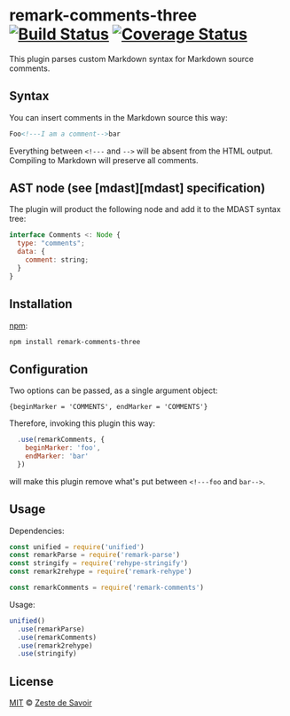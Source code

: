 # remark-comments-three [![Build Status][build-badge]][build-status] [![Coverage Status][coverage-badge]][coverage-status]

This plugin parses custom Markdown syntax for Markdown source comments.

## Syntax

You can insert comments in the Markdown source this way:

```markdown
Foo<!---I am a comment-->bar
```

Everything between `<!---` and `-->` will be absent from the HTML output. Compiling to Markdown will preserve all comments.

## AST node (see [mdast][mdast] specification)

The plugin will product the following node and add it to the MDAST syntax tree:

```javascript
interface Comments <: Node {
  type: "comments";
  data: {
    comment: string;
  }
}
```

## Installation

[npm][npm]:

```bash
npm install remark-comments-three
```

## Configuration

Two options can be passed, as a single argument object:

    {beginMarker = 'COMMENTS', endMarker = 'COMMENTS'}

Therefore, invoking this plugin this way:

```js
  .use(remarkComments, {
    beginMarker: 'foo',
    endMarker: 'bar'
  })
```

will make this plugin remove what's put between `<!---foo` and `bar-->`.

## Usage

Dependencies:

```javascript
const unified = require('unified')
const remarkParse = require('remark-parse')
const stringify = require('rehype-stringify')
const remark2rehype = require('remark-rehype')

const remarkComments = require('remark-comments')
```

Usage:

```javascript
unified()
  .use(remarkParse)
  .use(remarkComments)
  .use(remark2rehype)
  .use(stringify)
```

## License

[MIT][license] © [Zeste de Savoir][zds]

<!-- Definitions -->

[build-badge]: https://img.shields.io/travis/zestedesavoir/zmarkdown.svg

[build-status]: https://travis-ci.org/zestedesavoir/zmarkdown

[coverage-badge]: https://img.shields.io/coveralls/zestedesavoir/zmarkdown.svg

[coverage-status]: https://coveralls.io/github/zestedesavoir/zmarkdown

[license]: https://github.com/zestedesavoir/zmarkdown/blob/master/packages/remark-comments/LICENSE-MIT

[zds]: https://zestedesavoir.com

[npm]: https://www.npmjs.com/package/remark-comments
